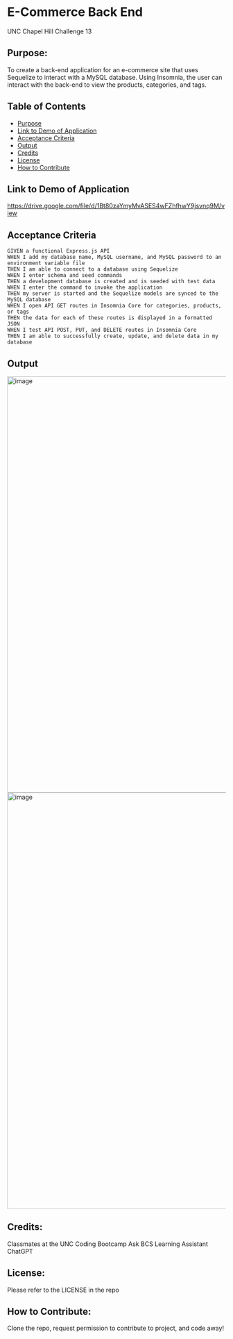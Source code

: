 # E-Commerce Back End
UNC Chapel Hill Challenge 13

## Purpose:
To create a back-end application for an e-commerce site that uses Sequelize to interact with a MySQL database. Using Insomnia, the user can interact with the back-end to view the products, categories, and tags. 

## Table of Contents
- [Purpose](#purpose)
- [Link to Demo of Application](#link-to-demo-of-application)
- [Acceptance Criteria](#acceptance-criteria)
- [Output](#output)
- [Credits](#credits)
- [License](#license)
- [How to Contribute](#how-to-contribute)

## Link to Demo of Application
https://drive.google.com/file/d/1Bt80zaYmyMvASES4wFZhfhwY9jsvnq9M/view

## Acceptance Criteria
```
GIVEN a functional Express.js API
WHEN I add my database name, MySQL username, and MySQL password to an environment variable file
THEN I am able to connect to a database using Sequelize
WHEN I enter schema and seed commands
THEN a development database is created and is seeded with test data
WHEN I enter the command to invoke the application
THEN my server is started and the Sequelize models are synced to the MySQL database
WHEN I open API GET routes in Insomnia Core for categories, products, or tags
THEN the data for each of these routes is displayed in a formatted JSON
WHEN I test API POST, PUT, and DELETE routes in Insomnia Core
THEN I am able to successfully create, update, and delete data in my database
```

## Output
<img width="959" alt="image" src="https://github.com/elaine-luckey/E-Commerce-Back-End/assets/134161776/b942537c-838d-4383-8e5d-a44733d6bfe8">


<img width="960" alt="image" src="https://github.com/elaine-luckey/E-Commerce-Back-End/assets/134161776/334e3055-6af3-4acb-8219-1c4cdd14a1c8">


## Credits:
Classmates at the UNC Coding Bootcamp
Ask BCS Learning Assistant
ChatGPT

## License: 
Please refer to the LICENSE in the repo

## How to Contribute:
Clone the repo, request permission to contribute to project, and code away!
